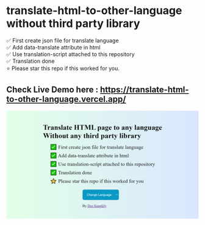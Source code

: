 # translate-html-to-other-language without third party library

✅ First create json file for translate language <br/>
✅ Add data-translate attribute in html <br/>
✅ Use translation-script attached to this repository <br/>
✅ Translation done <br/>
⭐ Please star this repo if this worked for you.

## Check Live Demo here : https://translate-html-to-other-language.vercel.app/

![alt text](https://github.com/dotsimplify/translate-html-to-other-language/blob/master/img1.png?raw=true)
